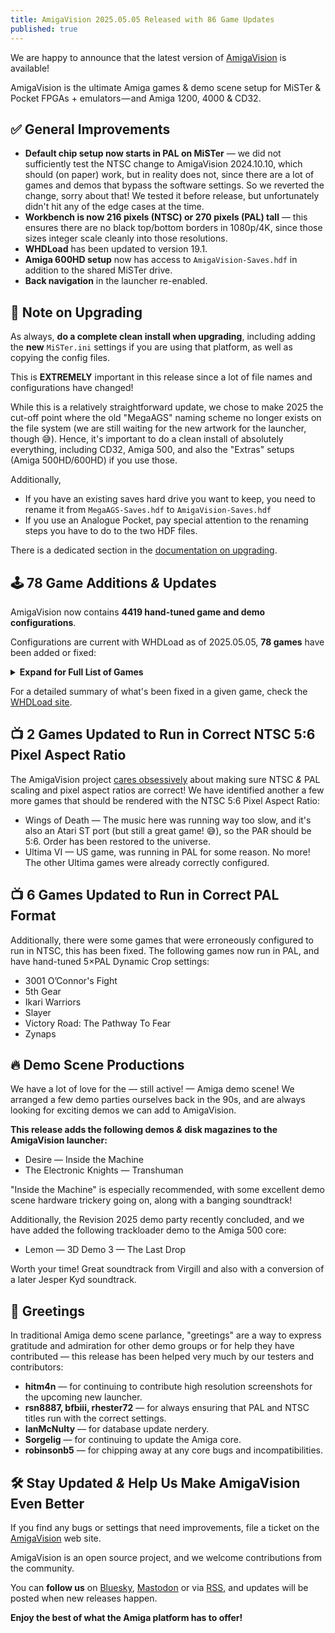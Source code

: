 ```yaml
---
title: AmigaVision 2025.05.05 Released with 86 Game Updates
published: true
---
```


We are happy to announce that the latest version of [AmigaVision] is available!

AmigaVision is the ultimate Amiga games & demo scene setup for MiSTer & Pocket FPGAs + emulators — and Amiga 1200, 4000 & CD32.

## ✅ General Improvements

* **Default chip setup now starts in PAL on MiSTer** — we did not sufficiently test the NTSC change to AmigaVision 2024.10.10, which should (on paper) work, but in reality does not, since there are a lot of games and demos that bypass the software settings. So we reverted the change, sorry about that! We tested it before release, but unfortunately didn't hit any of the edge cases at the time.
* **Workbench is now 216 pixels (NTSC) or 270 pixels (PAL) tall** — this ensures there are no black top/bottom borders in 1080p/4K, since those sizes integer scale cleanly into those resolutions.
* **WHDLoad** has been updated to version 19.1.
* **Amiga 600HD setup** now has access to `AmigaVision-Saves.hdf` in addition to the shared MiSTer drive.
* **Back navigation** in the launcher re-enabled.



## 📝 Note on Upgrading

As always, **do a complete clean install when upgrading**, including adding the **new** `MiSTer.ini` settings if you are using that platform, as well as copying the config files.

This is **EXTREMELY** important in this release since a lot of file names and configurations have changed!

While this is a relatively straightforward update, we chose to make 2025 the cut-off point where the old "MegaAGS" naming scheme no longer exists on the file system (we are still waiting for the new artwork for the launcher, though 😅). Hence, it's important to do a clean install of absolutely everything, including CD32, Amiga 500, and also the "Extras" setups (Amiga 500HD/600HD) if you use those.

Additionally,

* If you have an existing saves hard drive you want to keep, you need to rename it from `MegaAGS-Saves.hdf` to `AmigaVision-Saves.hdf`
* If you use an Analogue Pocket, pay special attention to the renaming steps you have to do to the two HDF files.

There is a dedicated section in the [documentation on upgrading].

## 🕹️ 78 Game Additions *&* Updates

AmigaVision now contains **4419 hand-tuned game and demo configurations**.

Configurations are current with WHDLoad as of 2025.05.05, **78 games** have been added or fixed:

<details>
<summary><b>Expand for Full List of Games</b></summary>

<ul>
<li>Advanced Fruit Machine Simulator
<li>All Terrain Racing
<li>Apidya
<li>BAT2 (Spanish)
<li>Beneath a Steel Sky — now uses the CD32 edition with voices!
<li>Black Dawn 2
<li>Buck Rogers (German)
<li>Burger Time
<li>Cadaver & The Payoff
<li>Castlevania AGA
<li>Cedric
<li>Charly
<li>Chuck Yeagers Advanced Flight Trainer 2
<li>Commando
<li>CyberEmpires
<li>Cybernoid (Old Tile Set)
<li>Cybersphere
<li>Cybersphere Plus
<li>DesertStrike
<li>¿Donde Esta Carmen Sandiego Buscala Por Todo El Mundo?
<li>Dungeonette (Demo)
<li>Earl Weaver Baseball
<li>Elevator Action
<li>Elf (Ocean)
<li>Elvira
<li>Elvira (German with spelling fixes)
<li>Elvira (French)
<li>Elysium
<li>Enchanted Land
<li>Exodus 3010
<li>Exodus 3010 (German)
<li>Future Sport
<li>Ghost Battle
<li>Grimblood
<li>Head Over Heels
<li>High Steel
<li>Humans 3
<li>Immortal
<li>Jim Power
<li>Kings Bounty (Faster Version)
<li>La Poursuite De Carmen Sandiego Dans Le Monde
<li>Lethal Weapon
<li>Liquid Kids
<li>Mega Typhoon
<li>Millennium 2.2
<li>Millennium 2.2 (German)
<li>Neuromancer
<li>Nicky 2
<li>North And South
<li>Oscar
<li>Pac Mania
<li>Paradroid 90
<li>Pooyan
<li>PopUp
<li>Powermonger
<li>Predator 2
<li>Quadralien
<li>Quicksilva
<li>Revenge of Defender
<li>RoboCop
<li>RoboCop 2
<li>Ruff N Tumble
<li>Sensible World of Soccer 24/25
<li>Shadow of the Beast
<li>Smarty & the Nasty Gluttons
<li>Summer Challenge
<li>Superfrog
<li>Think Twice
<li>Transarctica (Spanish)
<li>Transputor
<li>Trolls
<li>Turrican 2
<li>Uridium 2
<li>Wiz N Liz
<li>Wizmo
<li>Wonder Dog
<li>Xenomorph
<li>Zyconix
</ul>
</details>

For a detailed summary of what's been fixed in a given game, check the [WHDLoad site](https://www.whdload.de/news.html).

## 📺 2 Games Updated to Run in Correct NTSC 5:6 Pixel Aspect Ratio

The AmigaVision project [cares obsessively] about making sure NTSC *&* PAL scaling and pixel aspect ratios are correct! We have identified another a few more games that should be rendered with the NTSC 5:6 Pixel Aspect Ratio:

* Wings of Death — The music here was running way too slow, and it's also an Atari ST port (but still a great game! 😅), so the PAR should be 5:6. Order has been restored to the universe.
* Ultima VI — US game, was running in PAL for some reason. No more! The other Ultima games were already correctly configured.

## 📺 6 Games Updated to Run in Correct PAL Format

Additionally, there were some games that were erroneously configured to run in NTSC, this has been fixed. The following games now run in PAL, and have hand-tuned 5×PAL Dynamic Crop settings:

* 3001 O’Connor's Fight
* 5th Gear
* Ikari Warriors
* Slayer
* Victory Road: The Pathway To Fear
* Zynaps

## 🔥 Demo Scene Productions

We have a lot of love for the — still active! — Amiga demo scene! We arranged a few demo parties ourselves back in the 90s, and are always looking for exciting demos we can add to AmigaVision.

**This release adds the following demos *&* disk magazines to the AmigaVision launcher:**

* Desire — Inside the Machine
* The Electronic Knights — Transhuman

"Inside the Machine" is especially recommended, with some excellent demo scene hardware trickery going on, along with a banging soundtrack!

Additionally, the Revision 2025 demo party recently concluded, and we have added the following trackloader demo to the Amiga 500 core:

* Lemon — 3D Demo 3 — The Last Drop

Worth your time! Great soundtrack from Virgill and also with a conversion of a later Jesper Kyd soundtrack.

## 🤝 Greetings

In traditional Amiga demo scene parlance, "greetings" are a way to express gratitude and admiration for other demo groups or for help they have contributed — this release has been helped very much by our testers and contributors:

* **hitm4n** — for continuing to contribute high resolution screenshots for the upcoming new launcher.
* **rsn8887, bfbiii, rhester72** — for always ensuring that PAL and NTSC titles run with the correct settings.
* **IanMcNulty** — for database update nerdery.
* **Sorgelig** — for continuing to update the Amiga core.
* **robinsonb5** — for chipping away at any core bugs and incompatibilities.

## 🛠️ Stay Updated *&* Help Us Make AmigaVision Even Better

If you find any bugs or settings that need improvements, file a ticket on the [AmigaVision] web site. 

AmigaVision is an open source project, and we welcome contributions from the community.

You can **follow us** on [Bluesky], [Mastodon] or via [RSS], and updates will be posted when new releases happen.

**Enjoy the best of what the Amiga platform has to offer!**

[AmigaVision]:https://amiga.vision
[Mastodon]:https://mastodon.social/@amiga_vision
[Bluesky]:https://bsky.app/profile/amiga.vision
[RSS]:https://amiga.vision/feed.xml

[Aminet]:https://aminet.net
[CD32 on MiSTer compatibility spreadsheet]:https://amiga.vision/cd32
[documentation on upgrading]:https://amiga.vision/docs#upgrading
[setting up and launching CD32 games]:https://amiga.vision/docs#cd-games-support
[cares obsessively]:https://amiga.vision/sachs
[issue tracker]:https://github.com/amigavision/AmigaVision/issues
